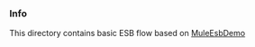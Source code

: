### Info

This directory contains basic ESB flow based on [MuleEsbDemo](https://github.com/akkida746/MuleEsbDemo/)